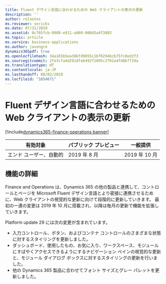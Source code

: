 ```yaml
---
title: Fluent デザイン言語に合わせるための Web クライアントの表示の更新
description: ''
author: relnotes
ms.reviewer: sericks
ms.date: 07/31/2019
ms.assetid: 0c765fcb-9988-e911-a960-000d3a4f3883
ms.topic: article
ms.service: business-applications
ms.author: jasongre
dynamics365pdf: true
ms.openlocfilehash: 34a165b5ea386fd9055c1bf0294bcb75fc0ed2f3
ms.sourcegitcommit: 2fe3cfa4d291dfe6492f1095c2f01a4fd8b7719a
ms.translationtype: HT
ms.contentlocale: ja-JP
ms.lasthandoff: 08/02/2019
ms.locfileid: "1854671"
---
```

# <a name="visual-refresh-of-the-web-client-to-align-with-the-fluent-design-language"></a>Fluent デザイン言語に合わせるための Web クライアントの表示の更新
[!include[dynamics365-finance-operations banner](../includes/dynamics365-finance-operations.md)]

| 有効対象    |  パブリック プレビュー | 一般提供 | 
| ---------- | ---------- |---------- |
|エンド ユーザー、自動的|2019 年 8 月| 2019 年 10 月|






## <a name="feature-details"></a>機能の詳細
<!--feature detail start -->
Finance and Operations は、Dynamics 365 の他の製品と連携して、コントロールとページを Microsoft Fluent デザイン言語とより密接に連携させるために、Web クライアントの視覚的な更新に向けて段階的に更新していきます。 最初の一連の変更は 2019 年 10 月に搭載され、以降は毎月の更新で機能を拡張していきます。

Platform update 29 には次の変更が含まれています。 

- 入力コントロール、ボタン、およびコンテナ コントロールのさまざまな状態に対するスタイリングを更新しました。
- ダッシュボード、使用したもの、お気に入り、ワークスペース、モジュールにすばやくアクセスできるようにするナビゲーション ペインの視覚的な更新と、モジュール ダイアログ ボックスに対するスタイリングの更新を行いました。  
- 他の Dynamics 365 製品に合わせてフォント サイズとグレー パレットを更新しました。
<!--feature detail end -->











